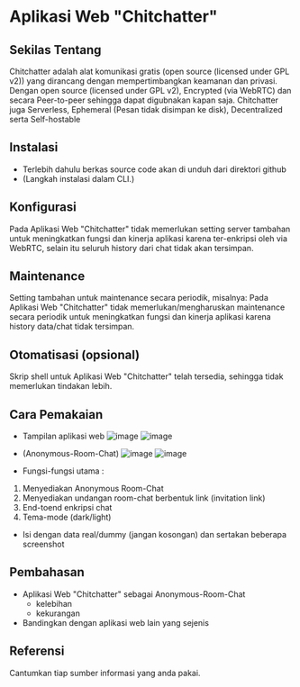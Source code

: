 # Aplikasi Web "Chitchatter"


## Sekilas Tentang

Chitchatter adalah alat komunikasi gratis (open source (licensed under GPL v2)) yang dirancang dengan mempertimbangkan keamanan dan privasi. 
Dengan open source (licensed under GPL v2), Encrypted (via WebRTC) dan secara Peer-to-peer sehingga dapat digubnakan kapan saja.
Chitchatter juga Serverless, Ephemeral (Pesan tidak disimpan ke disk), Decentralized serta Self-hostable

## Instalasi

- Terlebih dahulu berkas source code akan di unduh dari direktori github
- (Langkah instalasi dalam CLI.)


## Konfigurasi

Pada Aplikasi Web "Chitchatter" tidak memerlukan setting server tambahan untuk meningkatkan fungsi dan kinerja aplikasi karena ter-enkripsi oleh via WebRTC, selain itu seluruh history dari chat tidak akan tersimpan.


##  Maintenance

Setting tambahan untuk maintenance secara periodik, misalnya:
Pada Aplikasi Web "Chitchatter" tidak memerlukan/mengharuskan maintenance secara periodik untuk meningkatkan fungsi dan kinerja aplikasi karena history data/chat tidak tersimpan.


## Otomatisasi (opsional)

Skrip shell untuk Aplikasi Web "Chitchatter" telah tersedia, sehingga tidak memerlukan tindakan lebih.


## Cara Pemakaian

- Tampilan aplikasi web
![image](https://user-images.githubusercontent.com/104239245/196624435-43fb377e-7a0c-4339-8cc2-c4f84f2a81e4.png)
![image](https://user-images.githubusercontent.com/104239245/196624701-60283556-fed0-434b-a3d0-23da4e0b9db5.png)

- (Anonymous-Room-Chat)
![image](https://user-images.githubusercontent.com/104239245/196624969-74004f9c-9d41-44f9-9485-96888e32afd1.png)
![image](https://user-images.githubusercontent.com/104239245/196625155-5e4f6b0c-2652-4595-ada6-cdcbdca1736b.png)

- Fungsi-fungsi utama :
1. Menyediakan Anonymous Room-Chat
2. Menyediakan undangan room-chat berbentuk link (invitation link)
3. End-toend enkripsi chat
4. Tema-mode (dark/light)

- Isi dengan data real/dummy (jangan kosongan) dan sertakan beberapa screenshot


## Pembahasan

- Aplikasi Web "Chitchatter" sebagai Anonymous-Room-Chat 
    - kelebihan
    - kekurangan
- Bandingkan dengan aplikasi web lain yang sejenis


## Referensi

Cantumkan tiap sumber informasi yang anda pakai.
